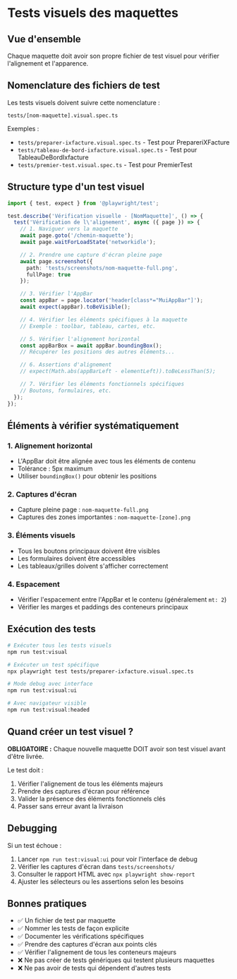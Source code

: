 # Tests visuels des maquettes

## Vue d'ensemble

Chaque maquette doit avoir son propre fichier de test visuel pour vérifier l'alignement et l'apparence.

## Nomenclature des fichiers de test

Les tests visuels doivent suivre cette nomenclature :
```
tests/[nom-maquette].visual.spec.ts
```

Exemples :
- `tests/preparer-ixfacture.visual.spec.ts` - Test pour PrepareriXFacture
- `tests/tableau-de-bord-ixfacture.visual.spec.ts` - Test pour TableauDeBordIxfacture
- `tests/premier-test.visual.spec.ts` - Test pour PremierTest

## Structure type d'un test visuel

```typescript
import { test, expect } from '@playwright/test';

test.describe('Vérification visuelle - [NomMaquette]', () => {
  test('Vérification de l\'alignement', async ({ page }) => {
    // 1. Naviguer vers la maquette
    await page.goto('/chemin-maquette');
    await page.waitForLoadState('networkidle');

    // 2. Prendre une capture d'écran pleine page
    await page.screenshot({
      path: 'tests/screenshots/nom-maquette-full.png',
      fullPage: true
    });

    // 3. Vérifier l'AppBar
    const appBar = page.locator('header[class*="MuiAppBar"]');
    await expect(appBar).toBeVisible();

    // 4. Vérifier les éléments spécifiques à la maquette
    // Exemple : toolbar, tableau, cartes, etc.

    // 5. Vérifier l'alignement horizontal
    const appBarBox = await appBar.boundingBox();
    // Récupérer les positions des autres éléments...

    // 6. Assertions d'alignement
    // expect(Math.abs(appBarLeft - elementLeft)).toBeLessThan(5);

    // 7. Vérifier les éléments fonctionnels spécifiques
    // Boutons, formulaires, etc.
  });
});
```

## Éléments à vérifier systématiquement

### 1. Alignement horizontal
- L'AppBar doit être alignée avec tous les éléments de contenu
- Tolérance : 5px maximum
- Utiliser `boundingBox()` pour obtenir les positions

### 2. Captures d'écran
- Capture pleine page : `nom-maquette-full.png`
- Captures des zones importantes : `nom-maquette-[zone].png`

### 3. Éléments visuels
- Tous les boutons principaux doivent être visibles
- Les formulaires doivent être accessibles
- Les tableaux/grilles doivent s'afficher correctement

### 4. Espacement
- Vérifier l'espacement entre l'AppBar et le contenu (généralement `mt: 2`)
- Vérifier les marges et paddings des conteneurs principaux

## Exécution des tests

```bash
# Exécuter tous les tests visuels
npm run test:visual

# Exécuter un test spécifique
npx playwright test tests/preparer-ixfacture.visual.spec.ts

# Mode debug avec interface
npm run test:visual:ui

# Avec navigateur visible
npm run test:visual:headed
```

## Quand créer un test visuel ?

**OBLIGATOIRE :** Chaque nouvelle maquette DOIT avoir son test visuel avant d'être livrée.

Le test doit :
1. Vérifier l'alignement de tous les éléments majeurs
2. Prendre des captures d'écran pour référence
3. Valider la présence des éléments fonctionnels clés
4. Passer sans erreur avant la livraison

## Debugging

Si un test échoue :
1. Lancer `npm run test:visual:ui` pour voir l'interface de debug
2. Vérifier les captures d'écran dans `tests/screenshots/`
3. Consulter le rapport HTML avec `npx playwright show-report`
4. Ajuster les sélecteurs ou les assertions selon les besoins

## Bonnes pratiques

- ✅ Un fichier de test par maquette
- ✅ Nommer les tests de façon explicite
- ✅ Documenter les vérifications spécifiques
- ✅ Prendre des captures d'écran aux points clés
- ✅ Vérifier l'alignement de tous les conteneurs majeurs
- ❌ Ne pas créer de tests génériques qui testent plusieurs maquettes
- ❌ Ne pas avoir de tests qui dépendent d'autres tests
